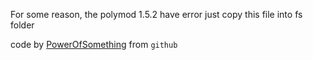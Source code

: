 For some reason, the polymod 1.5.2 have error
just copy this file into fs folder

code by [PowerOfSomething](https://github.com/PowerOfSomething) from `github`
